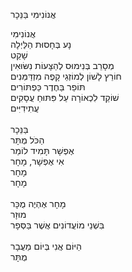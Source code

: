 אֲנוֹנִימִי בַּנֵּכָר

אֲנוֹנִימִי \
נָע בְּחָסוּת הַלַּיְלָה\
שָׁקֵט\
מְסָרֵב בְּנִימוּס לְהַצָּעוֹת נִשּׂוּאִין \
חוֹרֵץ לָשׁוֹן לְמוֹזְגֵי קָפֶה מִזְדַּמְּנִים\
תּוֹפֵר בַּחֶדֶר כַּפְתּוֹרִים\
שׁוֹקֵד לִכְאוֹרָה עַל פִּתּוּחַ עֲסָקִים\
עֲתִידִיִּים \
\
בַּנֵּכָר\
הַכֹּל מֻתָּר\
אֶפְשָׁר תָּמִיד לוֹמַר\
אִי אֶפְשָׁר, מָחָר\
מָחָר\
מָחָר \
\
מָחָר אֶהְיֶה מֻכָּר\
מוּזָר \
בִּשְׁנֵי מוֹעֲדוֹנִים אֲשֶׁר בַּסְּפָר\
\
הַיּוֹם אֲנִי בְּיוֹם מַעֲבָר\
מֻתָּר